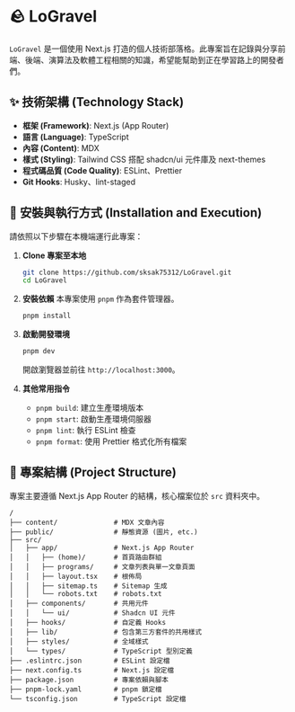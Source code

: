 # 🪨 LoGravel

`LoGravel` 是一個使用 Next.js 打造的個人技術部落格。此專案旨在記錄與分享前端、後端、演算法及軟體工程相關的知識，希望能幫助到正在學習路上的開發者們。

## ✨ 技術架構 (Technology Stack)

- **框架 (Framework)**: Next.js (App Router)
- **語言 (Language)**: TypeScript
- **內容 (Content)**: MDX
- **樣式 (Styling)**: Tailwind CSS 搭配 shadcn/ui 元件庫及 next-themes
- **程式碼品質 (Code Quality)**: ESLint、Prettier
- **Git Hooks**: Husky、lint-staged

## 🚀 安裝與執行方式 (Installation and Execution)

請依照以下步驟在本機端運行此專案：

1.  **Clone 專案至本地**

    ```bash
    git clone https://github.com/sksak75312/LoGravel.git
    cd LoGravel
    ```

2.  **安裝依賴**
    本專案使用 `pnpm` 作為套件管理器。

    ```bash
    pnpm install
    ```

3.  **啟動開發環境**

    ```bash
    pnpm dev
    ```

    開啟瀏覽器並前往 `http://localhost:3000`。

4.  **其他常用指令**
    - `pnpm build`: 建立生產環境版本
    - `pnpm start`: 啟動生產環境伺服器
    - `pnpm lint`: 執行 ESLint 檢查
    - `pnpm format`: 使用 Prettier 格式化所有檔案

## 📂 專案結構 (Project Structure)

專案主要遵循 Next.js App Router 的結構，核心檔案位於 `src` 資料夾中。

```
/
├── content/              # MDX 文章內容
├── public/               # 靜態資源 (圖片, etc.)
├── src/
│   ├── app/              # Next.js App Router
│   │   ├── (home)/       # 首頁路由群組
│   │   ├── programs/     # 文章列表與單一文章頁面
│   │   ├── layout.tsx    # 根佈局
│   │   ├── sitemap.ts    # Sitemap 生成
│   │   └── robots.txt    # robots.txt
│   ├── components/       # 共用元件
│   │   └── ui/           # Shadcn UI 元件
│   ├── hooks/            # 自定義 Hooks
│   ├── lib/              # 包含第三方套件的共用樣式
│   ├── styles/           # 全域樣式
│   └── types/            # TypeScript 型別定義
├── .eslintrc.json        # ESLint 設定檔
├── next.config.ts        # Next.js 設定檔
├── package.json          # 專案依賴與腳本
├── pnpm-lock.yaml        # pnpm 鎖定檔
└── tsconfig.json         # TypeScript 設定檔
```
